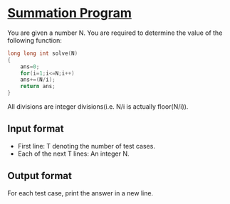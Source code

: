 # [Summation Program][link]

You are given a number N. You are required to determine the value of the following function:

```C++
long long int solve(N)
{
    ans=0;
    for(i=1;i<=N;i++)
    ans+=(N/i);
    return ans;
}
```

All divisions are integer divisions(i.e. N/i is actually floor(N/i)).

## Input format

- First line: T denoting the number of test cases.
- Each of the next T lines: An integer N.

## Output format

For each test case, print the answer in a new line.

[link]: https://www.hackerearth.com/practice/basic-programming/implementation/basics-of-implementation/practice-problems/algorithm/floor-sum-45e7b417/
